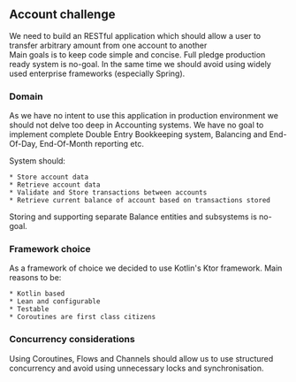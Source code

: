 ## Account challenge

We need to build an RESTful application which should allow a user to transfer arbitrary amount from one account to another   
Main goals is to keep code simple and concise. Full pledge production ready system is no-goal. 
In the same time we should avoid using widely used enterprise frameworks (especially Spring).   

### Domain
As we have no intent to use this application in production environment we should not delve too deep in Accounting systems. 
We have no goal to implement complete Double Entry Bookkeeping system, Balancing and End-Of-Day, End-Of-Month reporting etc.

System should:

    * Store account data
    * Retrieve account data
    * Validate and Store transactions between accounts
    * Retrieve current balance of account based on transactions stored

Storing and supporting separate Balance entities and subsystems is no-goal.  

### Framework choice
As a framework of choice we decided to use Kotlin's Ktor framework.
Main reasons to be:

    * Kotlin based
    * Lean and configurable    
    * Testable
    * Coroutines are first class citizens

### Concurrency considerations

Using Coroutines, Flows and Channels should allow us to use structured concurrency and avoid using unnecessary locks and synchronisation.
